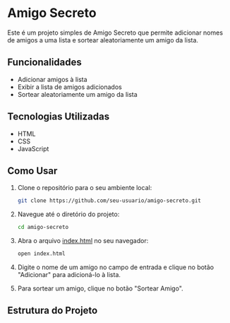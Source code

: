 # Amigo Secreto

Este é um projeto simples de Amigo Secreto que permite adicionar nomes de amigos a uma lista e sortear aleatoriamente um amigo da lista.

## Funcionalidades

- Adicionar amigos à lista
- Exibir a lista de amigos adicionados
- Sortear aleatoriamente um amigo da lista

## Tecnologias Utilizadas

- HTML
- CSS
- JavaScript

## Como Usar

1. Clone o repositório para o seu ambiente local:
    ```bash
    git clone https://github.com/seu-usuario/amigo-secreto.git
    ```

2. Navegue até o diretório do projeto:
    ```bash
    cd amigo-secreto
    ```

3. Abra o arquivo [index.html](http://_vscodecontentref_/1) no seu navegador:
    ```bash
    open index.html
    ```

4. Digite o nome de um amigo no campo de entrada e clique no botão "Adicionar" para adicioná-lo à lista.

5. Para sortear um amigo, clique no botão "Sortear Amigo".

## Estrutura do Projeto